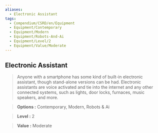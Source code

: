 ```yaml
---
aliases:
  - Electronic Assistant
tags:
  - Compendium/CSRD/en/Equipment
  - Equipment/Contemporary
  - Equipment/Modern
  - Equipment/Robots-And-Ai
  - Equipment/Level/2
  - Equipment/Value/Moderate
---
```

    
      
## Electronic Assistant      
      
>Anyone with a smartphone has some kind of built-in electronic assistant, though stand-alone versions can be had. Electronic assistants are voice activated and tie into the internet and any other connected systems, such as lights, door locks, furnaces, music speakers, and more.      
> **Options :** Contemporary, Modern, Robots & Ai      
> **Level :** 2      
> **Value :** Moderate